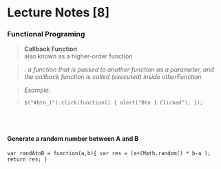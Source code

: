 # Lecture Notes [8]

### Functional Programing


>**Callback Function**
> <br>also known as a higher-order function

>*: a function that is passed to another function as a parameter, and the callback function is called (executed) inside otherFunction.*

><i>Example: </i>

>`$("#btn_1").click(function() {
  alert("Btn 1 Clicked");
});`

<br><br>

#### Generate a random number between A and B


`var randAtoB = function(a,b){
var res = (a+(Math.random() * b-a );
return res;
}`